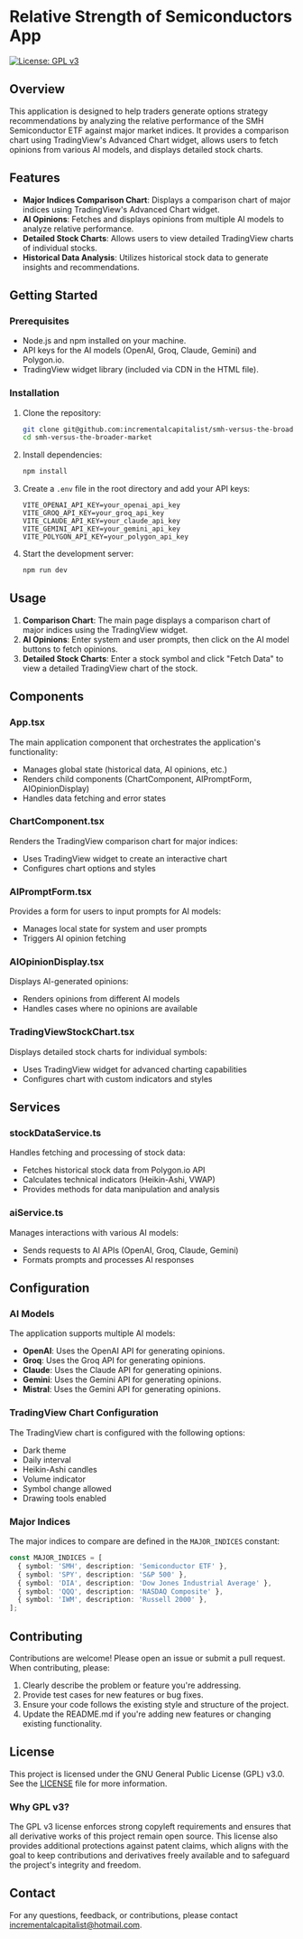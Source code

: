 # Relative Strength of Semiconductors App

[![License: GPL v3](https://img.shields.io/badge/License-GPLv3-blue.svg)](https://www.gnu.org/licenses/gpl-3.0) 

## Overview

This application is designed to help traders generate options strategy recommendations by analyzing the relative performance of the SMH Semiconductor ETF against major market indices. It provides a comparison chart using TradingView's Advanced Chart widget, allows users to fetch opinions from various AI models, and displays detailed stock charts.

## Features

- **Major Indices Comparison Chart**: Displays a comparison chart of major indices using TradingView's Advanced Chart widget.
- **AI Opinions**: Fetches and displays opinions from multiple AI models to analyze relative performance.
- **Detailed Stock Charts**: Allows users to view detailed TradingView charts of individual stocks.
- **Historical Data Analysis**: Utilizes historical stock data to generate insights and recommendations.

## Getting Started

### Prerequisites

- Node.js and npm installed on your machine.
- API keys for the AI models (OpenAI, Groq, Claude, Gemini) and Polygon.io.
- TradingView widget library (included via CDN in the HTML file).

### Installation

1. Clone the repository:
   ```bash
   git clone git@github.com:incrementalcapitalist/smh-versus-the-broader-market.git
   cd smh-versus-the-broader-market
   ```

2. Install dependencies:
   ```bash
   npm install
   ```

3. Create a `.env` file in the root directory and add your API keys:
   ```env
   VITE_OPENAI_API_KEY=your_openai_api_key
   VITE_GROQ_API_KEY=your_groq_api_key
   VITE_CLAUDE_API_KEY=your_claude_api_key
   VITE_GEMINI_API_KEY=your_gemini_api_key
   VITE_POLYGON_API_KEY=your_polygon_api_key
   ```

4. Start the development server:
   ```bash
   npm run dev
   ```

## Usage

1. **Comparison Chart**: The main page displays a comparison chart of major indices using the TradingView widget.
2. **AI Opinions**: Enter system and user prompts, then click on the AI model buttons to fetch opinions.
3. **Detailed Stock Charts**: Enter a stock symbol and click "Fetch Data" to view a detailed TradingView chart of the stock.

## Components

### App.tsx

The main application component that orchestrates the application's functionality:

- Manages global state (historical data, AI opinions, etc.)
- Renders child components (ChartComponent, AIPromptForm, AIOpinionDisplay)
- Handles data fetching and error states

### ChartComponent.tsx

Renders the TradingView comparison chart for major indices:

- Uses TradingView widget to create an interactive chart
- Configures chart options and styles

### AIPromptForm.tsx

Provides a form for users to input prompts for AI models:

- Manages local state for system and user prompts
- Triggers AI opinion fetching

### AIOpinionDisplay.tsx

Displays AI-generated opinions:

- Renders opinions from different AI models
- Handles cases where no opinions are available

### TradingViewStockChart.tsx

Displays detailed stock charts for individual symbols:

- Uses TradingView widget for advanced charting capabilities
- Configures chart with custom indicators and styles

## Services

### stockDataService.ts

Handles fetching and processing of stock data:

- Fetches historical stock data from Polygon.io API
- Calculates technical indicators (Heikin-Ashi, VWAP)
- Provides methods for data manipulation and analysis

### aiService.ts

Manages interactions with various AI models:

- Sends requests to AI APIs (OpenAI, Groq, Claude, Gemini)
- Formats prompts and processes AI responses

## Configuration

### AI Models

The application supports multiple AI models:

- **OpenAI**: Uses the OpenAI API for generating opinions.
- **Groq**: Uses the Groq API for generating opinions.
- **Claude**: Uses the Claude API for generating opinions.
- **Gemini**: Uses the Gemini API for generating opinions.
- **Mistral**: Uses the Gemini API for generating opinions.

### TradingView Chart Configuration

The TradingView chart is configured with the following options:

- Dark theme
- Daily interval
- Heikin-Ashi candles
- Volume indicator
- Symbol change allowed
- Drawing tools enabled

### Major Indices

The major indices to compare are defined in the `MAJOR_INDICES` constant:

```typescript
const MAJOR_INDICES = [
  { symbol: 'SMH', description: 'Semiconductor ETF' },
  { symbol: 'SPY', description: 'S&P 500' },
  { symbol: 'DIA', description: 'Dow Jones Industrial Average' },
  { symbol: 'QQQ', description: 'NASDAQ Composite' },
  { symbol: 'IWM', description: 'Russell 2000' },
];
```

## Contributing

Contributions are welcome! Please open an issue or submit a pull request. When contributing, please:

1. Clearly describe the problem or feature you're addressing.
2. Provide test cases for new features or bug fixes.
3. Ensure your code follows the existing style and structure of the project.
4. Update the README.md if you're adding new features or changing existing functionality.

## License

This project is licensed under the GNU General Public License (GPL) v3.0. See the [LICENSE](LICENSE) file for more information.

### Why GPL v3?

The GPL v3 license enforces strong copyleft requirements and ensures that all derivative works of this project remain open source. This license also provides additional protections against patent claims, which aligns with the goal to keep contributions and derivatives freely available and to safeguard the project's integrity and freedom.

## Contact

For any questions, feedback, or contributions, please contact [incrementalcapitalist@hotmail.com](mailto:incrementalcapitalist@hotmail.com).